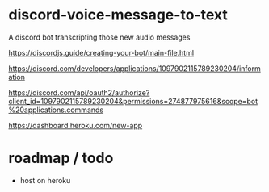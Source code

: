 # discord-voice-message-to-text
A discord bot transcripting those new audio messages

https://discordjs.guide/creating-your-bot/main-file.html

https://discord.com/developers/applications/1097902115789230204/information

https://discord.com/api/oauth2/authorize?client_id=1097902115789230204&permissions=274877975616&scope=bot%20applications.commands

https://dashboard.heroku.com/new-app

# roadmap / todo
- host on heroku